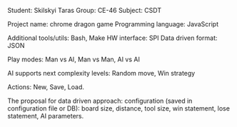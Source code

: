 Student: Skilskyi Taras Group: CE-46 Subject: CSDT

Project name: chrome dragon game Programming language: JavaScript

Additional tools/utils: Bash, Make HW interface: SPI Data driven format: JSON

Play modes: Man vs AI, Man vs Man, AI vs AI

AI supports next complexity levels: Random move, Win strategy

Actions: New, Save, Load.

The proposal for data driven approach: configuration (saved in configuration file or DB): board size, distance, tool size, win statement, lose statement, AI parameters.
